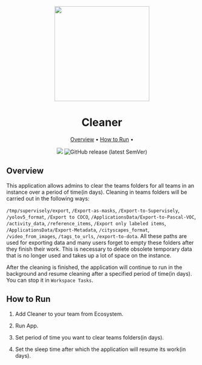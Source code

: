 <div align='center' markdown> 
<img src='https://i.imgur.com/UdBujFN.png' width='250'/> <br>

# Cleaner

<p align='center'>
  <a href='#overview'>Overview</a> •
   <a href='#How to Run'>How to Run</a> •
</p>

[![](https://img.shields.io/badge/slack-chat-green.svg?logo=slack)](https://supervise.ly/slack)
![GitHub release (latest SemVer)](https://img.shields.io/github/v/release/supervisely-ecosystem/cleaner)

</div>

## Overview

This application allows admins to clear the teams folders for all teams in an instance over a period of time(in days).
Cleaning in teams folders will be carried out in the following ways:

`/tmp/supervisely/export`, `/Export-as-masks`, `/Export-to-Supervisely`, `/yolov5_format`, `/Export to COCO`, `/ApplicationsData/Export-to-Pascal-VOC`, `/activity_data`, `/reference_items`, `/Export only labeled items`, `/ApplicationsData/Export-Metadata`, `/cityscapes_format`, `/video_from_images`, `/tags_to_urls`, `/export-to-dota`.
All these paths are used for exporting data and many users forget to empty these folders after they finish their work.
This is necessary to delete obsolete temporary data that is no longer used and takes up a lot of space on the instance.

After the cleaning is finished, the application will continue to run in the background and resume cleaning after a specified period of time(in days). You can stop it in `Workspace Tasks`.

## How to Run

1. Add Cleaner to your team from Ecosystem.

2. Run App.

3. Set period of time you want to clear teams folders(in days).

4. Set the sleep time after which the application will resume its work(in days).
